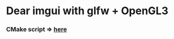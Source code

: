 # Dear imgui with glfw + OpenGL3



### CMake script => [here](https://gist.github.com/rokups/f771217b2d530d170db5cb1e08e9a8f4)
